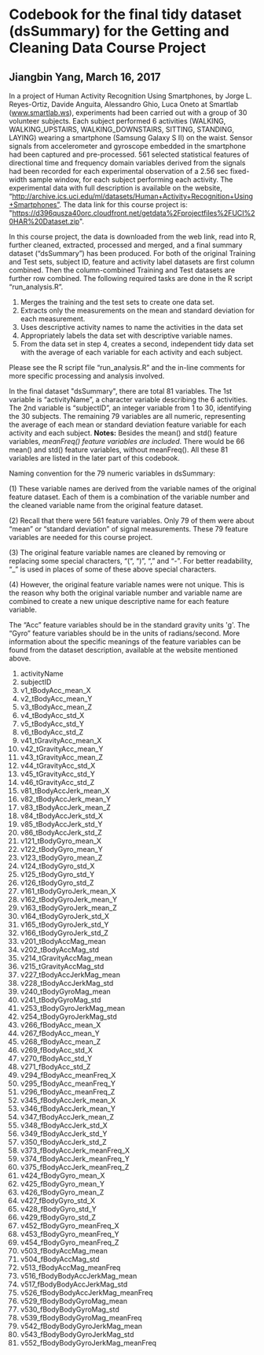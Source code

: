 # Codebook for the final tidy dataset (dsSummary) for the Getting and Cleaning Data Course Project

## Jiangbin Yang, March 16, 2017

In a project of Human Activity Recognition Using Smartphones, by Jorge L. Reyes-Ortiz, Davide Anguita, Alessandro Ghio, Luca Oneto at Smartlab (www.smartlab.ws), experiments had been carried out with a group of 30 volunteer subjects. Each subject performed 6 activities (WALKING, WALKING_UPSTAIRS, WALKING_DOWNSTAIRS, SITTING, STANDING, LAYING) wearing a smartphone (Samsung Galaxy S II) on the waist. Sensor signals from accelerometer and gyroscope embedded in the smartphone had been captured and pre-processed. 561 selected statistical features of directional time and frequency domain variables derived from the signals had been recorded for each experimental observation of a 2.56 sec fixed-width sample window, for each subject performing each activity. The experimental data with full description is available on the website, “http://archive.ics.uci.edu/ml/datasets/Human+Activity+Recognition+Using+Smartphones”. The data link for this course project is: "https://d396qusza40orc.cloudfront.net/getdata%2Fprojectfiles%2FUCI%20HAR%20Dataset.zip".

In this course project, the data is downloaded from the web link, read into R, further cleaned, extracted, processed and merged, and a final summary dataset (“dsSummary”) has been produced. For both of the original Training and Test sets, subject ID, feature and activity label datasets are first column combined. Then the column-combined Training and Test datasets are further row combined. The following required tasks are done in the R script “run_analysis.R”.

1. Merges the training and the test sets to create one data set.
2. Extracts only the measurements on the mean and standard deviation for each measurement.
3. Uses descriptive activity names to name the activities in the data set
4. Appropriately labels the data set with descriptive variable names.
5. From the data set in step 4, creates a second, independent tidy data set with the average of each variable for each activity and each subject.

Please see the R script file “run_analysis.R” and the in-line comments for more specific processing and analysis involved. 

In the final dataset "dsSummary", there are total 81 variables. The 1st variable is “activityName”, a character variable describing the 6 activities. The 2nd variable is “subjectID”, an integer variable from 1 to 30, identifying the 30 subjects. The remaining 79 variables are all numeric, representing the average of each mean or standard deviation feature variable for each activity and each subject. **Notes:** Besides the mean() and std() feature variables, *meanFreq() feature variables are included*. There would be 66 mean() and std() feature variables, without meanFreq(). All these 81 variables are listed in the later part of this codebook. 

Naming convention for the 79 numeric variables in dsSummary:

(1)	These variable names are derived from the variable names of the original feature dataset. Each of them is a combination of the variable number and the cleaned variable name from the original feature dataset. 

(2)	Recall that there were 561 feature variables. Only 79 of them were about “mean” or “standard deviation” of signal measurements. These 79 feature variables are needed for this course project. 

(3)	The original feature variable names are cleaned by removing or replacing some special characters, “(“, “)”, “,” and “-”. For better readability, “_” is used in places of some of these above special characters. 

(4)	However, the original feature variable names were not unique. This is the reason why both the original variable number and variable name are combined to create a new unique descriptive name for each feature variable.

The “Acc” feature variables should be in the standard gravity units 'g'. The “Gyro” feature variables should be in the units of radians/second. More information about the specific meanings of the feature variables can be found from the dataset description, available at the website mentioned above. 

1. activityName
2. subjectID
3. v1_tBodyAcc_mean_X
4. v2_tBodyAcc_mean_Y
5. v3_tBodyAcc_mean_Z
6. v4_tBodyAcc_std_X
7. v5_tBodyAcc_std_Y
8. v6_tBodyAcc_std_Z
9. v41_tGravityAcc_mean_X
10. v42_tGravityAcc_mean_Y
11. v43_tGravityAcc_mean_Z
12. v44_tGravityAcc_std_X
13. v45_tGravityAcc_std_Y
14. v46_tGravityAcc_std_Z
15. v81_tBodyAccJerk_mean_X
16. v82_tBodyAccJerk_mean_Y
17. v83_tBodyAccJerk_mean_Z
18. v84_tBodyAccJerk_std_X
19. v85_tBodyAccJerk_std_Y
20. v86_tBodyAccJerk_std_Z
21. v121_tBodyGyro_mean_X
22. v122_tBodyGyro_mean_Y
23. v123_tBodyGyro_mean_Z
24. v124_tBodyGyro_std_X
25. v125_tBodyGyro_std_Y
26. v126_tBodyGyro_std_Z
27. v161_tBodyGyroJerk_mean_X
28. v162_tBodyGyroJerk_mean_Y
29. v163_tBodyGyroJerk_mean_Z
30. v164_tBodyGyroJerk_std_X
31. v165_tBodyGyroJerk_std_Y
32. v166_tBodyGyroJerk_std_Z
33. v201_tBodyAccMag_mean
34. v202_tBodyAccMag_std
35. v214_tGravityAccMag_mean
36. v215_tGravityAccMag_std
37. v227_tBodyAccJerkMag_mean
38. v228_tBodyAccJerkMag_std
39. v240_tBodyGyroMag_mean
40. v241_tBodyGyroMag_std
41. v253_tBodyGyroJerkMag_mean
42. v254_tBodyGyroJerkMag_std
43. v266_fBodyAcc_mean_X
44. v267_fBodyAcc_mean_Y
45. v268_fBodyAcc_mean_Z
46. v269_fBodyAcc_std_X
47. v270_fBodyAcc_std_Y
48. v271_fBodyAcc_std_Z
49. v294_fBodyAcc_meanFreq_X
50. v295_fBodyAcc_meanFreq_Y
51. v296_fBodyAcc_meanFreq_Z
52. v345_fBodyAccJerk_mean_X
53. v346_fBodyAccJerk_mean_Y
54. v347_fBodyAccJerk_mean_Z
55. v348_fBodyAccJerk_std_X
56. v349_fBodyAccJerk_std_Y
57. v350_fBodyAccJerk_std_Z
58. v373_fBodyAccJerk_meanFreq_X
59. v374_fBodyAccJerk_meanFreq_Y
60. v375_fBodyAccJerk_meanFreq_Z
61. v424_fBodyGyro_mean_X
62. v425_fBodyGyro_mean_Y
63. v426_fBodyGyro_mean_Z
64. v427_fBodyGyro_std_X
65. v428_fBodyGyro_std_Y
66. v429_fBodyGyro_std_Z
67. v452_fBodyGyro_meanFreq_X
68. v453_fBodyGyro_meanFreq_Y
69. v454_fBodyGyro_meanFreq_Z
70. v503_fBodyAccMag_mean
71. v504_fBodyAccMag_std
72. v513_fBodyAccMag_meanFreq
73. v516_fBodyBodyAccJerkMag_mean
74. v517_fBodyBodyAccJerkMag_std
75. v526_fBodyBodyAccJerkMag_meanFreq
76. v529_fBodyBodyGyroMag_mean
77. v530_fBodyBodyGyroMag_std
78. v539_fBodyBodyGyroMag_meanFreq
79. v542_fBodyBodyGyroJerkMag_mean
80. v543_fBodyBodyGyroJerkMag_std
81. v552_fBodyBodyGyroJerkMag_meanFreq
